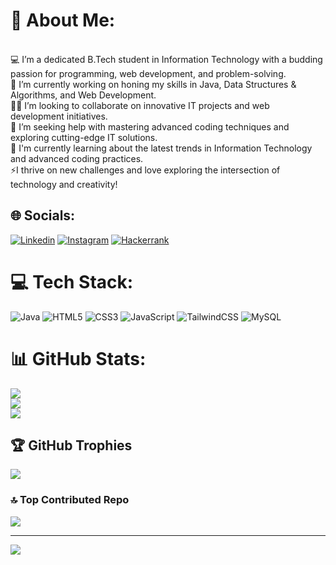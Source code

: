 # 💫 About Me:
<br>
💻 I’m a dedicated B.Tech student in Information Technology with a budding passion for programming, web development, and problem-solving.
<br>
🔭 I’m currently working on honing my skills in Java, Data Structures & Algorithms, and Web Development.
<br>
👯‍♀️ I’m looking to collaborate on innovative IT projects and web development initiatives. 
<br>
🤝 I’m seeking help with mastering advanced coding techniques and exploring cutting-edge IT solutions.
<br>
🌱 I'm currently learning about the latest trends in Information Technology and advanced coding practices. 
<br>
⚡I thrive on new challenges and love exploring the intersection of technology and creativity!

## 🌐 Socials:
[![Linkedin](https://img.shields.io/badge/LinkedIn-%230077B5.svg?logo=linkedin&logoColor=white)](https://linkedin.com/in/khushi-rajawat-34309a211) [![Instagram](https://img.shields.io/badge/Instagram-%23E4405F.svg?logo=Instagram&logoColor=white)](https://instagram.com/khushirajawat___) 
[![Hackerrank](https://img.shields.io/badge/Hackerrank-%231BA94C.svg?logo=Hackerrank&logoColor=white)](https://hackerrank.com/khushirajawat755)

# 💻 Tech Stack:
![Java](https://img.shields.io/badge/java-%23ED8B00.svg?style=for-the-badge&logo=openjdk&logoColor=white) ![HTML5](https://img.shields.io/badge/html5-%23E34F26.svg?style=for-the-badge&logo=html5&logoColor=white) ![CSS3](https://img.shields.io/badge/css3-%231572B6.svg?style=for-the-badge&logo=css3&logoColor=white) ![JavaScript](https://img.shields.io/badge/javascript-%23323330.svg?style=for-the-badge&logo=javascript&logoColor=%23F7DF1E) ![TailwindCSS](https://img.shields.io/badge/tailwindcss-%2338B2AC.svg?style=for-the-badge&logo=tailwind-css&logoColor=white) ![MySQL](https://img.shields.io/badge/mysql-4479A1.svg?style=for-the-badge&logo=mysql&logoColor=white)

# 📊 GitHub Stats:
![](https://github-readme-stats.vercel.app/api?username=coderajawat&theme=dark&hide_border=false&include_all_commits=false&count_private=false)<br/>
![](https://github-readme-streak-stats.herokuapp.com/?user=coderajawat&theme=dark&hide_border=false)<br/>
![](https://github-readme-stats.vercel.app/api/top-langs/?username=coderajawat&theme=dark&hide_border=false&include_all_commits=false&count_private=false&layout=compact)

## 🏆 GitHub Trophies
![](https://github-profile-trophy.vercel.app/?username=coderajawat&theme=radical&no-frame=false&no-bg=false&margin-w=4)

### 🔝 Top Contributed Repo
![](https://github-contributor-stats.vercel.app/api?username=coderajawat&limit=5&theme=dark&combine_all_yearly_contributions=true)

---
[![](https://visitcount.itsvg.in/api?id=coderajawat&icon=0&color=0)](https://visitcount.itsvg.in)

<!-- Proudly created with GPRM ( https://gprm.itsvg.in ) -->
